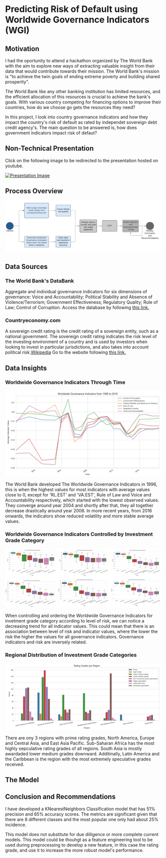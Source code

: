# Predicting Risk of Default using Worldwide Governance Indicators (WGI)
## Motivation
I had the oportunity to attend a hackathon organized by The World Bank with the aim to explore new ways of extracting valuable insight from their data that would contribute towards their mission. The World Bank's mission is "to achieve the twin goals of ending extreme poverty and building shared prosperity".  

The World Bank like any other banking institution has limited resources, and the efficient allocation of this resources is crucial to achieve the bank's goals. With various country competing for financing options to improve their countries, how do we choose go gets the resources they need?  

In this project, I look into country governance indicators and how they impact the country's risk of default as rated by independet sovereign debt credit agency's. The main question to be answered is, how does government indicators impact risk of defaut?
## Non-Technical Presentation
Click on the following image to be redirected to the presentation hosted on youtube.

[![Presentation Image](http://img.youtube.com/vi/ny-iaCbJucM/0.jpg)](http://www.youtube.com/watch?v=ny-iaCbJucM "Project Non-Technical Presentation")
## Process Overview
![Process Overview Mindmap](/img/WGI-process.png)
## Data Sources
### The World Bank's DataBank

Aggregate and individual governance indicators for six dimensions of governance: Voice and Accountability; Political Stability and Absence of Violence/Terrorism; Government Effectiveness; Regulatory Quality; Rule of Law; Control of Corruption.
Access the database by following [this link.](https://databank.worldbank.org/source/worldwide-governance-indicators)

### Countryeconomy.com
A sovereign credit rating is the credit rating of a sovereign entity, such as a national government. The sovereign credit rating indicates the risk level of the investing environment of a country and is used by investors when looking to invest in particular jurisdictions, and also takes into account political risk.[Wikipedia](https://en.wikipedia.org/wiki/Credit_rating)
Go to the website following [this link.](https://countryeconomy.com/ratings)

## Data Insights
### Worldwide Governance Indicators Through Time
![header](img/WGI_WorldwideAverages.png "Worldwide governance indicator averages per year")

The World Bank developed The Worldwide Governance Indicators in 1996, this is when the highest values for most indicators with average values close to 0, except for 'RL.EST' and 'VA.EST', Rule of Law and Voice and Accountability respectively, which started with the lowest observed values. They converge around year 2004 and shortly after that, they all together decrease drastically around year 2006. In more recent years, from 2016 onwards, the indicators show reduced volatility and more stable average values.
### Worldwide Governance Indicators Controlled by Investment Grade Category
![header](img/WGIvsGrade.png "Indicators boxplots controlled by investment grade category")

When controlling and ordering the Worldwide Governance Indicators for invetment grade category according to level of risk, we can notice a decreasing trend for all indicator values. This could mean that there is an association between level of risk and indicator values, where the lower the risk the higher the values for all governance indicators. Governance indicators and risk are inversely related.
### Regional Distribution of Investment Grade Categories
![header](img/RegionalGrades.png "Investment grade categories distributed by region")

There are ony 3 regions with prime rating grades, North America, Europe and Central Asia, and East Asia Pacific. Sub-Saharan Africa has the most highly sepculative rating grades of all regions. South Asia is mostly awardaded lower medium grades downward. Additinally, Latin America and the Caribbean is the region with the most extremely speculative grades received.

## The Model


## Conclusion and Recommendations
I have developed a KNearestNeighbors Classification model that has 51% precision and 65% accuracy scores. The metrics are significant given that there are 8 different classes and the most popular one only had about 25% incidence.


This model does not substitute for due dilligence or more complete current models. This model could be thouhgt as a feature engineering tool to be used during preprocessing to develop a new feature, in this case the rating grade, and use it to increase the more robust model's performance.

